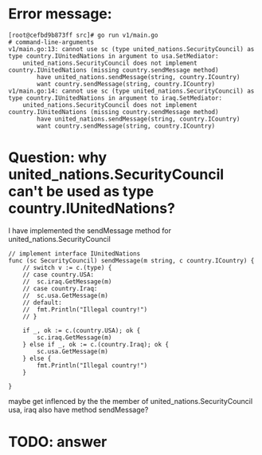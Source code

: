 # Error message:

```
[root@cefbd9b873ff src]# go run v1/main.go 
# command-line-arguments
v1/main.go:13: cannot use sc (type united_nations.SecurityCouncil) as type country.IUnitedNations in argument to usa.SetMediator:
	united_nations.SecurityCouncil does not implement country.IUnitedNations (missing country.sendMessage method)
		have united_nations.sendMessage(string, country.ICountry)
		want country.sendMessage(string, country.ICountry)
v1/main.go:14: cannot use sc (type united_nations.SecurityCouncil) as type country.IUnitedNations in argument to iraq.SetMediator:
	united_nations.SecurityCouncil does not implement country.IUnitedNations (missing country.sendMessage method)
		have united_nations.sendMessage(string, country.ICountry)
		want country.sendMessage(string, country.ICountry)
```
# Question: why united_nations.SecurityCouncil can't be used as type country.IUnitedNations?

I have implemented the sendMessage method for united_nations.SecurityCouncil
```
// implement interface IUnitedNations
func (sc SecurityCouncil) sendMessage(m string, c country.ICountry) {
	// switch v := c.(type) {
	// case country.USA:
	// 	sc.iraq.GetMessage(m)
	// case country.Iraq:
	// 	sc.usa.GetMessage(m)
	// default:
	// 	fmt.Println("Illegal country!")
	// }

	if _, ok := c.(country.USA); ok {
		sc.iraq.GetMessage(m)
	} else if _, ok := c.(country.Iraq); ok {
		sc.usa.GetMessage(m)
	} else {
		fmt.Println("Illegal country!")
	}

}
```

maybe get inflenced by the the member of united_nations.SecurityCouncil usa, iraq also have method sendMessage?

# TODO: answer
